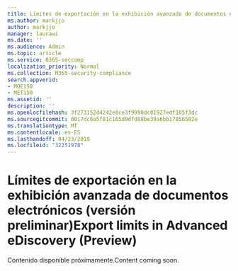 ```yaml
---
title: Límites de exportación en la exhibición avanzada de documentos electrónicos (versión preliminar)
ms.author: markjjo
author: markjjo
manager: laurawi
ms.date: ''
ms.audience: Admin
ms.topic: article
ms.service: O365-seccomp
localization_priority: Normal
ms.collection: M365-security-compliance
search.appverid:
- MOE150
- MET150
ms.assetid: ''
description: ''
ms.openlocfilehash: 3f273152d4242e8ce3f9990dc01927edf105f3dc
ms.sourcegitcommit: 0017dc6a5f81c165d9dfd88be39a6bb17856582e
ms.translationtype: MT
ms.contentlocale: es-ES
ms.lasthandoff: 04/23/2019
ms.locfileid: "32251978"
---
```

# <a name="export-limits-in-advanced-ediscovery-preview"></a><span data-ttu-id="a6755-102">Límites de exportación en la exhibición avanzada de documentos electrónicos (versión preliminar)</span><span class="sxs-lookup"><span data-stu-id="a6755-102">Export limits in Advanced eDiscovery (Preview)</span></span>

<span data-ttu-id="a6755-103">Contenido disponible próximamente.</span><span class="sxs-lookup"><span data-stu-id="a6755-103">Content coming soon.</span></span>